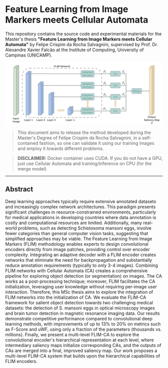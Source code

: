 # Feature Learning from Image Markers meets Cellular Automata

This repository contains the source code and experimental materials for the Master's thesis **"Feature Learning from Image Markers meets Cellular Automata"** by Felipe Crispim da Rocha Salvagnini, supervised by Prof. Dr. Alexandre Xavier Falcão at the Institute of Computing, University of Campinas (UNICAMP).

![Multi-Level Cellular Automata for $L$-Layer FLIM networks.](miscellaneous/images/flim_ca_framework.png)

> This document aims to release the method developed during the Master's Degree of Felipe Crispim da Rocha Salvagnini, in a self-contained fashion, so one can validate it using our training images and employ it towards different problems.

> **DISCLAIMER:** Docker container uses CUDA. If you do not have a GPU, just use Cellular Automata and training/inference on CPU (for the merge model)

____

## Abstract

Deep learning approaches typically require extensive annotated datasets and increasingly complex network architectures. This paradigm presents significant challenges in resource-constrained environments, particularly for medical applications in developing countries where data annotation is costly and computational resources are limited. Additionally, many real-world problems, such as detecting Schistosoma mansoni eggs, involve fewer categories than general computer vision tasks, suggesting that simplified approaches may be viable. The Feature Learning from Image Markers (FLIM) methodology enables experts to design convolutional encoders directly from image patches, providing control over encoder complexity. Integrating an adaptive decoder with a FLIM encoder creates networks that eliminate the need for backpropagation and substantially reduce annotation requirements (typically to only 3-4 images). Combining FLIM networks with Cellular Automata (CA) creates a comprehensive pipeline for exploring object detection (or segmentation) on images. The CA works as a post-processing technique; moreover, FLIM facilitates the CA initialization, leveraging user knowledge without requiring per-image user interaction. Therefore, this MSc thesis aims to explore the integration of FLIM networks into the initialization of CA. We evaluate the FLIM-CA framework for salient object detection towards two challenging medical datasets: the detection of S. mansoni eggs in optical microscopy images and brain tumor detection in magnetic resonance imaging data. Our results demonstrate competitive performance compared to convolutional deep learning methods, with improvements of up to 13\% to 20\% on metrics such as F-Score and uWF, using only a fraction of the parameters (thousands vs. millions). Finally, we present a multi-level FLIM-CA to explore the convolutional encoder's hierarchical representation at each level, where intermediary saliency maps initialize corresponding CAs, and the outputs of CAs are merged into a final, improved saliency map. Our work proposes a multi-level FLIM-CA system that builds upon the hierarchical capabilities of FLIM encoders.